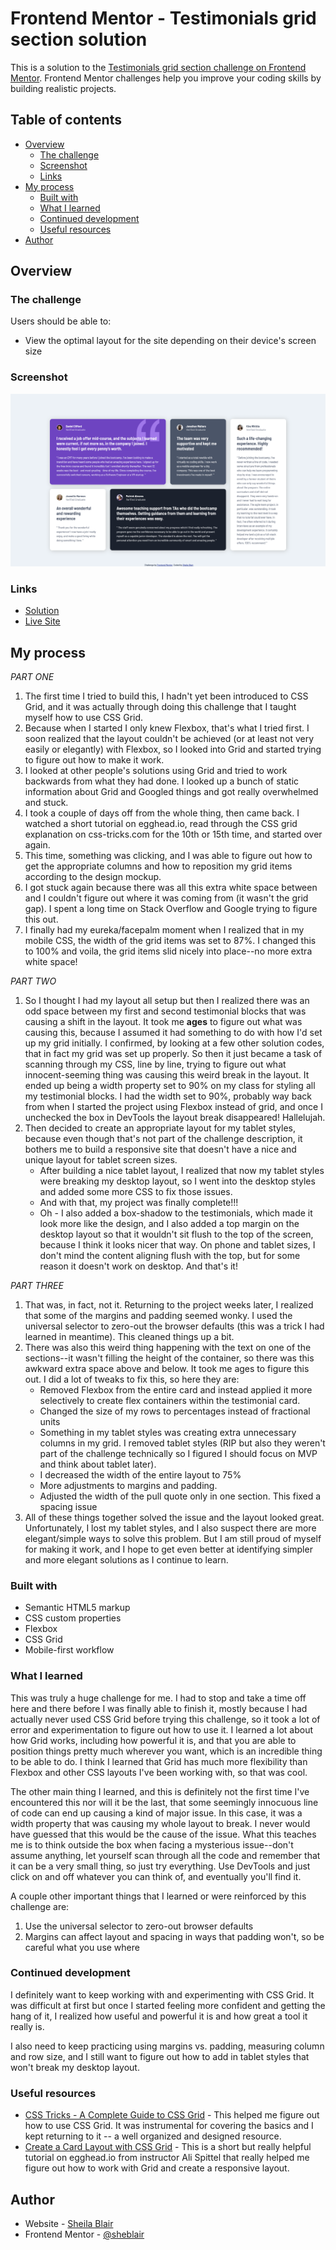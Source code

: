 
# Frontend Mentor - Testimonials grid section solution

This is a solution to the [Testimonials grid section challenge on Frontend Mentor](https://www.frontendmentor.io/challenges/testimonials-grid-section-Nnw6J7Un7). Frontend Mentor challenges help you improve your coding skills by building realistic projects. 

## Table of contents

- [Overview](#overview)
  - [The challenge](#the-challenge)
  - [Screenshot](#screenshot)
  - [Links](#links)
- [My process](#my-process)
  - [Built with](#built-with)
  - [What I learned](#what-i-learned)
  - [Continued development](#continued-development)
  - [Useful resources](#usefulresources)
- [Author](#author)

## Overview

### The challenge

Users should be able to:

- View the optimal layout for the site depending on their device's screen size

### Screenshot

![](/images/testimonials-grid-section-screenshot.png)

### Links

- [Solution](https://www.frontendmentor.io/solutions/testimonials-grid-using-html-and-css-zfkbxKe7kD)
- [Live Site](https://sheblair.github.io/testimonials-grid-section/)

## My process
*PART ONE*
1. The first time I tried to build this, I hadn't yet been introduced to CSS Grid, and it was actually through doing this challenge that I taught myself how to use CSS Grid.
2. Because when I started I only knew Flexbox, that's what I tried first. I soon realized that the layout couldn't be achieved (or at least not very easily or elegantly) with Flexbox, so I looked into Grid and started trying to figure out how to make it work. 
3. I looked at other people's solutions using Grid and tried to work backwards from what they had done. I looked up a bunch of static information about Grid and Googled things and got really overwhelmed and stuck.
4. I took a couple of days off from the whole thing, then came back. I watched a short tutorial on egghead.io, read through the CSS grid explanation on css-tricks.com for the 10th or 15th time, and started over again.
5. This time, something was clicking, and I was able to figure out how to get the appropriate columns and how to reposition my grid items according to the design mockup.
6. I got stuck again because there was all this extra white space between and I couldn't figure out where it was coming from (it wasn't the grid gap). I spent a long time on Stack Overflow and Google trying to figure this out.
7. I finally had my eureka/facepalm moment when I realized that in my mobile CSS, the width of the grid items was set to 87%. I changed this to 100% and voila, the grid items slid nicely into place--no more extra white space!

*PART TWO*
1. So I thought I had my layout all setup but then I realized there was an odd space between my first and second testimonial blocks that was causing a shift in the layout. It took me **ages** to figure out what was causing this, because I assumed it had something to do with how I'd set up my grid initially. I confirmed, by looking at a few other solution codes, that in fact my grid was set up properly. So then it just became a task of scanning through my CSS, line by line, trying to figure out what innocent-seeming thing was causing this weird break in the layout. It ended up being a width property set to 90% on my class for styling all my testimonial blocks. I had the width set to 90%, probably way back from when I started the project using Flexbox instead of grid, and once I unchecked the box in DevTools the layout break disappeared! Hallelujah.
2. Then decided to create an appropriate layout for my tablet styles, because even though that's not part of the challenge description, it bothers me to build a responsive site that doesn't have a nice and unique layout for tablet screen sizes.
    - After building a nice tablet layout, I realized that now my tablet styles were breaking my desktop layout, so I went into the desktop styles and added some more CSS to fix those issues. 
    - And with that, my project was finally complete!!!
    - Oh - I also added a box-shadow to the testimonials, which made it look more like the design, and I also added a top margin on the desktop layout so that it wouldn't sit flush to the top of the screen, because I think it looks nicer that way. On phone and tablet sizes, I don't mind the content aligning flush with the top, but for some reason it doesn't work on desktop. And that's it!

*PART THREE*
1. That was, in fact, not it. Returning to the project weeks later, I realized that some of the margins and padding seemed wonky. I used the universal selector to zero-out the browser defaults (this was a trick I had learned in meantime). This cleaned things up a bit.
2. There was also this weird thing happening with the text on one of the sections--it wasn't filling the height of the container, so there was this awkward extra space above and below. It took me ages to figure this out. I did a lot of tweaks to fix this, so here they are: 
    - Removed Flexbox from the entire card and instead applied it more selectively to create flex containers within the testimonial card. 
    - Changed the size of my rows to percentages instead of fractional units
    - Something in my tablet styles was creating extra unnecessary columns in my grid. I removed tablet styles (RIP but also they weren't part of the challenge technically so I figured I should focus on MVP and think about tablet later).
    - I decreased the width of the entire layout to 75%
    - More adjustments to margins and padding.
    - Adjusted the width of the pull quote only in one section. This fixed a spacing issue
3. All of these things together solved the issue and the layout looked great. Unfortunately, I lost my tablet styles, and I also suspect there are more elegant/simple ways to solve this problem. But I am still proud of myself for making it work, and I hope to get even better at identifying simpler and more elegant solutions as I continue to learn. 

### Built with

- Semantic HTML5 markup
- CSS custom properties
- Flexbox
- CSS Grid
- Mobile-first workflow

### What I learned

This was truly a huge challenge for me. I had to stop and take a time off here and there before I was finally able to finish it, mostly because I had actually never used CSS Grid before trying this challenge, so it took a lot of error and experimentation to figure out how to use it. I learned a lot about how Grid works, including how powerful it is, and that you are able to position things pretty much wherever you want, which is an incredible thing to be able to do. I think I learned that Grid has much more flexibility than Flexbox and other CSS layouts I've been working with, so that was cool.

The other main thing I learned, and this is definitely not the first time I've encountered this nor will it be the last, that some seemingly innocuous line of code can end up causing a kind of major issue. In this case, it was a width property that was causing my whole layout to break. I never would have guessed that this would be the cause of the issue. What this teaches me is to think outside the box when facing a mysterious issue--don't assume anything, let yourself scan through all the code and remember that it can be a very small thing, so just try everything. Use DevTools and just click on and off whatever you can think of, and eventually you'll find it.

A couple other important things that  I learned or were reinforced by this challenge are:
1. Use the universal selector to zero-out browser defaults
2. Margins can affect layout and spacing in ways that padding won't, so be careful what you use where

### Continued development

I definitely want to keep working with and experimenting with CSS Grid. It was difficult at first but once I started feeling more confident and getting the hang of it, I realized how useful and powerful it is and how great a tool it really is. 

I also need to keep practicing using margins vs. padding, measuring column and row size, and I still want to figure out how to add in tablet styles that won't break my desktop layout.

### Useful resources

- [CSS Tricks - A Complete Guide to CSS Grid](https://css-tricks.com/snippets/css/complete-guide-grid/) - This helped me figure out how to use CSS Grid. It was instrumental for covering the basics and I kept returning to it -- a well organized and designed resource.
- [Create a Card Layout with CSS Grid](https://egghead.io/lessons/css-create-a-card-layout-with-css-grid) - This is a short but really helpful tutorial on egghead.io from instructor Ali Spittel that really helped me figure out how to work with Grid and create a responsive layout.

## Author

- Website - [Sheila Blair](https://github.com/sheblair)
- Frontend Mentor - [@sheblair](https://www.frontendmentor.io/profile/sheblair)


